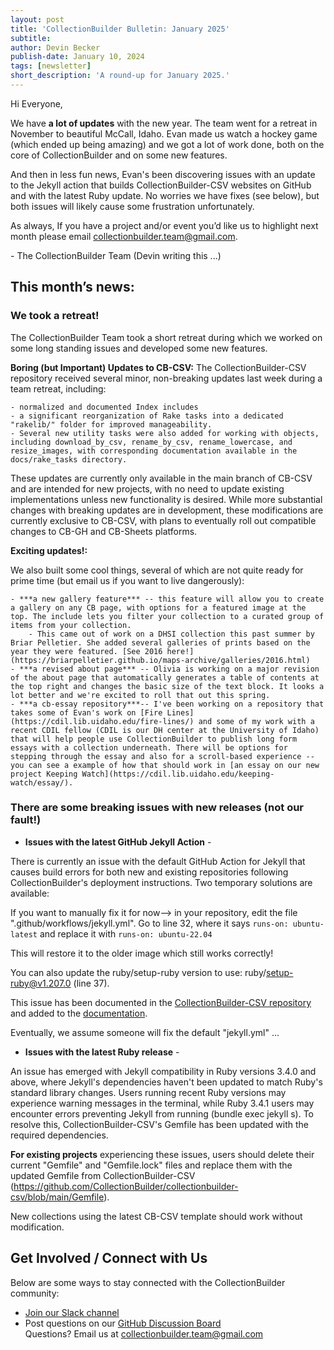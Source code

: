 ```yaml
---
layout: post
title: 'CollectionBuilder Bulletin: January 2025'
subtitle:
author: Devin Becker
publish-date: January 10, 2024
tags: [newsletter]
short_description: 'A round-up for January 2025.'
---
```

Hi Everyone, 

We have **a lot of updates** with the new year. The team went for a retreat in 
November to beautiful McCall, Idaho. Evan made us watch a hockey game (which ended up being amazing) and we got a lot of work done, both on the core of CollectionBuilder and on some new features. 

And then in less fun news, Evan's been discovering issues with an update to the Jekyll action that builds CollectionBuilder-CSV websites on GitHub and with the latest Ruby update. No worries we have fixes (see below), but both issues will likely cause some frustration unfortunately. 

As always, If you have a project and/or event you’d like us to highlight next month please email [collectionbuilder.team@gmail.com](mailto:collectionbuilder.team@gmail.com).

\- The CollectionBuilder Team (Devin writing this ...)

## **This month’s news:**

### We took a retreat\!

The CollectionBuilder Team took a short retreat during which we worked on some long standing issues and developed some new features.  

**Boring (but Important) Updates to CB-CSV:** The CollectionBuilder-CSV repository received several minor, non-breaking updates last week during a team retreat, including:  

    - normalized and documented Index includes
    - a significant reorganization of Rake tasks into a dedicated "rakelib/" folder for improved manageability. 
    - Several new utility tasks were also added for working with objects, including download_by_csv, rename_by_csv, rename_lowercase, and resize_images, with corresponding documentation available in the docs/rake_tasks directory.

These updates are currently only available in the main branch of CB-CSV and are intended for new projects, with no need to update existing implementations unless new functionality is desired. While more substantial changes with breaking updates are in development, these modifications are currently exclusive to CB-CSV, with plans to eventually roll out compatible changes to CB-GH and CB-Sheets platforms.

**Exciting updates!:**

We also built some cool things, several of which are not quite ready for prime time (but email us if you want to live dangerously): 
    
    - ***a new gallery feature*** -- this feature will allow you to create a gallery on any CB page, with options for a featured image at the top. The include lets you filter your collection to a curated group of items from your collection. 
        - This came out of work on a DHSI collection this past summer by Briar Pelletier. She added several galleries of prints based on the year they were featured. [See 2016 here!](https://briarpelletier.github.io/maps-archive/galleries/2016.html)
    - ***a revised about page*** -- Olivia is working on a major revision of the about page that automatically generates a table of contents at the top right and changes the basic size of the text block. It looks a lot better and we're excited to roll that out this spring. 
    - ***a cb-essay repository***-- I've been working on a repository that takes some of Evan's work on [Fire Lines](https://cdil.lib.uidaho.edu/fire-lines/) and some of my work with a recent CDIL fellow (CDIL is our DH center at the University of Idaho) that will help people use CollectionBuilder to publish long form essays with a collection underneath. There will be options for stepping through the essay and also for a scroll-based experience -- you can see a example of how that should work in [an essay on our new project Keeping Watch](https://cdil.lib.uidaho.edu/keeping-watch/essay/).

### There are some breaking issues with new releases (not our fault!)

* **Issues with the latest GitHub Jekyll Action** \-   

There is currently an issue with the default GitHub Action for Jekyll that causes build errors for both new and existing repositories following CollectionBuilder's deployment instructions. Two temporary solutions are available: 

If you want to manually fix it for now--> in your repository, edit the file ".github/workflows/jekyll.yml". Go to line 32, where it says `runs-on: ubuntu-latest` and replace it with `runs-on: ubuntu-22.04` 

This will restore it to the older image which still works correctly!

You can also update the ruby/setup-ruby version to use: ruby/setup-ruby@v1.207.0 (line 37).

This issue has been documented in the [CollectionBuilder-CSV repository](https://github.com/CollectionBuilder/collectionbuilder-csv/issues/96) and added to the [documentation](https://collectionbuilder.github.io/cb-docs/docs/deploy/actions/).

Eventually, we assume someone will fix the default "jekyll.yml" ... 

* **Issues with the latest Ruby release** \-   

An issue has emerged with Jekyll compatibility in Ruby versions 3.4.0 and above, where Jekyll's dependencies haven't been updated to match Ruby's standard library changes. Users running recent Ruby versions may experience warning messages in the terminal, while Ruby 3.4.1 users may encounter errors preventing Jekyll from running (bundle exec jekyll s). To resolve this, CollectionBuilder-CSV's Gemfile has been updated with the required dependencies. 

**For existing projects** experiencing these issues, users should delete their current "Gemfile" and "Gemfile.lock" files and replace them with the updated Gemfile from CollectionBuilder-CSV (https://github.com/CollectionBuilder/collectionbuilder-csv/blob/main/Gemfile). 

New collections using the latest CB-CSV template should work without modification.


## **Get Involved / Connect with Us**

Below are some ways to stay connected with the CollectionBuilder community:  
* [Join our Slack channel](https://forms.gle/GVb7STSWyq2tto3NA)  
* Post questions on our [GitHub Discussion Board](https://github.com/orgs/CollectionBuilder/discussions)  
Questions? Email us at [collectionbuilder.team@gmail.com](mailto:collectionbuilder.team@gmail.com)   

